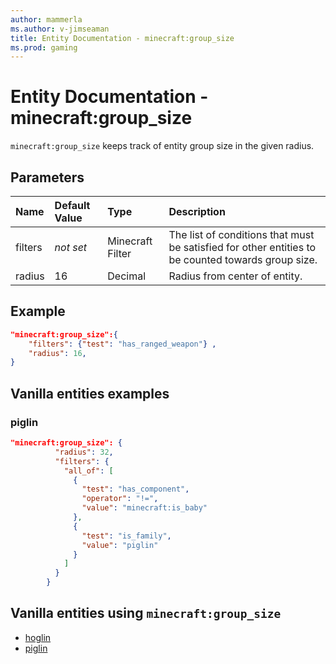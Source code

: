 ```yaml
---
author: mammerla
ms.author: v-jimseaman
title: Entity Documentation - minecraft:group_size
ms.prod: gaming
---
```


# Entity Documentation - minecraft:group_size

`minecraft:group_size` keeps track of entity group size in the given radius.

## Parameters

|Name |Default Value  |Type  |Description  |
|:----------|:----------|:----------|:----------|
| filters| *not set*| Minecraft Filter| The list of conditions that must be satisfied for other entities to be counted towards group size. |
| radius| 16| Decimal| Radius from center of entity. |

## Example

```json
"minecraft:group_size":{
    "filters": {"test": "has_ranged_weapon"} ,
    "radius": 16,
}
```

## Vanilla entities examples

### piglin

```json
"minecraft:group_size": {
          "radius": 32,
          "filters": {
            "all_of": [
              {
                "test": "has_component",
                "operator": "!=",
                "value": "minecraft:is_baby"
              },
              {
                "test": "is_family",
                "value": "piglin"
              }
            ]
          }
        }
```

## Vanilla entities using `minecraft:group_size`

- [hoglin](../../../../Source/VanillaBehaviorPack_Snippets/entities/hoglin.md)
- [piglin](../../../../Source/VanillaBehaviorPack_Snippets/entities/piglin.md)